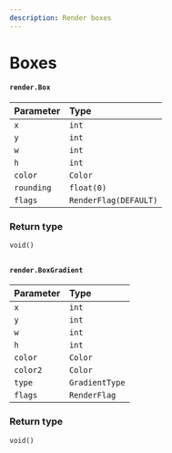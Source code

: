 ```yaml
---
description: Render boxes
---
```


# Boxes

#### `render.Box`

| Parameter | Type |
| :--- | :--- |
| `x` | `int` |
| `y` | `int` |
| `w` | `int` |
| `h` | `int` |
| `color` | `Color` |
| `rounding` | `float(0)` |
| `flags` | `RenderFlag(DEFAULT)` |

### Return type

```text
void()
```

## 

#### `render.BoxGradient`

| Parameter | Type |
| :--- | :--- |
| `x` | `int` |
| `y` | `int` |
| `w` | `int` |
| `h` | `int` |
| `color` | `Color` |
| `color2` | `Color` |
| `type` | `GradientType` |
| `flags` | `RenderFlag` |

### Return type

```text
void()
```

